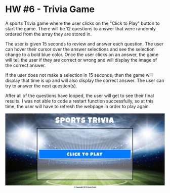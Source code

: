 # HW #6 - Trivia Game

A sports Trivia game where the user clicks on the "Click to Play" button to start the game.  There will be 12 questions to answer that were randomly ordered from the array they are stored in.  

The user is given 15 seconds to review and answer each question.  The user can hover their cursor over the answer selections and see the selection change to a bold blue color.  Once the user clicks on an answer, the game will tell the user if they are correct or wrong and will display the image of the correct answer.

If the user does not make a selection in 15 seconds, then the game will display that time is up and will also display the correct answer.  The user can try to answer the next question(s).

After all of the questions have looped, the user will get to see their final results.  I was not able to code a restart function successfully, so at this time, the user will have to refresh the webpage in order to play again.

![Trivia RPG](assets/images/trivia.gif)
